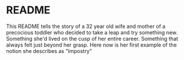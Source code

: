 # README

This README tells the story of a 32 year old wife and mother of a precocious toddler who decided to take a leap and try something new. Something she'd lived on the cusp of her entire career. Something that always felt just beyond her grasp. Here now is her first example of the notion she describes as "Impostry"